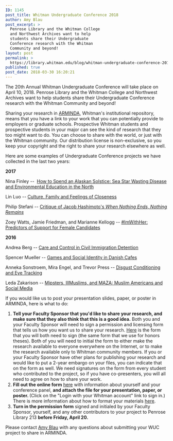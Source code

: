 ```yaml
---
ID: 1145
post_title: Whitman Undergraduate Conference 2018
author: Amy Blau
post_excerpt: >
  Penrose Library and the Whitman College
  and Northwest Archives want to help
  students share their Undergraduate
  Conference research with the Whitman
  Community and beyond!
layout: post
permalink: >
  https://library.whitman.edu/blog/whitman-undergraduate-conference-2018/
published: true
post_date: 2018-03-30 16:20:21
---
```

The 20th Annual Whitman Undergraduate Conference will take place on April 10, 2018. Penrose Library and the Whitman College and Northwest Archives want to help students share their Undergraduate Conference research with the Whitman Community and beyond!

Sharing your research in <a href="http://arminda.whitman.edu">ARMINDA</a>, Whitman's institutional repository, means that you have a link to your work that you can potentially provide to employers or graduate schools. Prospective Whitman students and prospective students in your major can see the kind of research that they too might want to do. You can choose to share with the world, or just with the Whitman community. Our distribution license is non-exclusive, so you keep your copyright and the right to share your research elsewhere as well.

Here are some examples of Undergraduate Conference projects we have collected in the last two years:

<strong>2017</strong>

Nina Finley --  <a href="http://arminda.whitman.edu/undergraduate_conference/2017/secrets_of_the_deep_I/4/">How to Spend an Alaskan Solstice: Sea Star Wasting Disease and Environmental Education in the North</a>

Lin Luo -- <a href="http://arminda.whitman.edu/undergraduate_conference/2017/culture_and_care/3/">Culture, Family and Feelings of Closeness</a>

Philip Stefani -- <a href="http://arminda.whitman.edu/undergraduate_conference/2017/art_theory_and_critique/4/">Critique of Jacob Hashimoto's <em>When Nothing Ends, Nothing Remains</em></a>

Zoey Watts, Jamie Friedman, and Marianne Kellogg -- <a href="http://arminda.whitman.edu/undergraduate_conference/2017/poster/41/">#ImWithHer: Predictors of Support for Female Candidates</a>

<strong>2016</strong>

Andrea Berg -- <a href="http://arminda.whitman.edu/undergraduate_conference/2016/raceprejudice/3">Care and Control in Civil Immigration Detention</a>

Spencer Mueller -- <a href="http://arminda.whitman.edu/undergraduate_conference/2016/poster/16/">Games and Social Identity in Danish Cafes</a>

Anneka Sonstroem, Mira Engel, and Trevor Press -- <a href="http://arminda.whitman.edu/undergraduate_conference/2016/poster/9/">Disgust Conditioning and Eye Tracking</a>

Leda Zakarison -- <a href="http://arminda.whitman.edu/undergraduate_conference/2016/rhetoricpublicculture/1">Mipsters, IllMuslims, and MAZA: Muslim Americans and Social Media</a>

If you would like us to post your presentation slides, paper, or poster in ARMINDA, here is what to do:
<ol>
 	<li><strong>Tell your Faculty Sponsor that you'd like to share your research, and make sure that they also think that this is a good idea.</strong> Both you and your Faculty Sponsor will need to sign a permission and licensing form that tells us how you want us to share your research. <a href="https://drive.google.com/open?id=0B7Z5VLtKqh9gU2VFTmpRZC04aVE">Here</a> is the form that you will both need to sign (the same form that we use for honors theses). Both of you will need to initial the form to either make the research available to everyone everywhere on the Internet, or to make the research available only to Whitman community members. If you or your Faculty Sponsor have other plans for publishing your research and would like to put a 2-year embargo on your files, you can indicate that on the form as well. We need signatures on the form from every student who contributed to the project, so if you have co-presenters, you will all need to agree on how to share your work.</li>
 	<li><strong>Fill out the online form</strong> <a href="https://arminda.whitman.edu/cgi/ir_submit.cgi?context=undergraduate_conference">here</a> with information about yourself and your conference panel, <strong>and attach the file for your presentation, paper, or poster. </strong>(Click on the "Login with your Whitman account" link to sign in.) There is more information about how to format your materials <a href="https://library.whitman.edu/whitman-undergraduate-conference/">here</a>.</li>
 	<li><strong>Turn in the permission form</strong> signed and initialed by your Faculty Sponsor, yourself, and any other contributors to your project to Penrose Library 213 <strong>before Friday, April 20.</strong></li>
</ol>
Please contact <a href="mailto:blauar@whitman.edu">Amy Blau</a> with any questions about submitting your WUC project to share in ARMINDA.